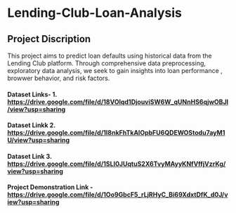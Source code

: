 # Lending-Club-Loan-Analysis

## Project Discription
This project aims to predict loan defaults using historical data from the Lending Club platform. Through comprehensive data preprocessing, exploratory data analysis, we seek to gain insights into loan performance , browwer behavior, and risk factors.
#### Dataset Links- 1. https://drive.google.com/file/d/18VOlqd1DjouviSW6W_qUNnHS6qjwOBJl/view?usp=sharing
     
#### Dataset Linkk 2. https://drive.google.com/file/d/1I8nkFhTkAlOpbFU6QDEWOStodu7ayM1U/view?usp=sharing
           
#### Dataset Link 3. https://drive.google.com/file/d/1SLI0JUqtuS2X6TvyMAyyKNfVffjVzrKg/view?usp=sharing

#### Project Demonstration Link - https://drive.google.com/file/d/1Oo9GbcF5_rLjRHyC_Bi69XdxtDfK_d0J/view?usp=sharing

